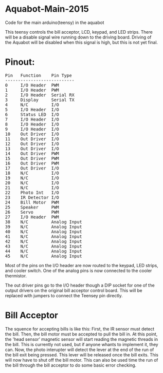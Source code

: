 # Aquabot-Main-2015
Code for the main arduino(teensy) in the aquabot

This teensy controls the bill acceptor, LCD, keypad, and LED strips. There will be a disable signal wire running down to the driving board. Driving of the Aquabot will be disabled when this signal is high, but this is not yet final.

# Pinout:
<pre>
Pin   Function    Pin Type
---------------------------
0     I/O Header  PWM
1     I/O Header  PWM
2     I/O Header  Serial RX
3     Display     Serial TX
4     N/C         I/O
5     I/O Header  I/O
6     Status LED  I/O
7     I/O Header  I/O
8     I/O Header  I/O
9     I/O Header  I/O
10    Out Driver  I/O
11    Out Driver  I/O
12    Out Driver  I/O
13    Out Driver  I/O
14    Out Driver  PWM
15    Out Driver  PWM
16    Out Driver  PWM
17    Out Driver  I/O
18    N/C         I/O
19    N/C         I/O
20    N/C         I/O
21    N/C         I/O
22    Photo Int   I/O
23    IR Detector I/O
24    Bill Motor  PWM
25    Speaker     PWM
26    Servo       PWM
27    I/O Header  PWM
38    N/C         Analog Input
39    N/C         Analog Input
40    N/C         Analog Input
41    N/C         Analog Input
42    N/C         Analog Input
43    N/C         Analog Input
44    N/C         Analog Input
45    N/C         Analog Input
</pre>

Most of the pins on the I/O header are now routed to the keypad, LED strips, and cooler switch. One of the analog pins is now connected to the cooler thermistor.

The out driver pins go to the I/O header though a DIP socket for one of the output drivers on the original bill acceptor control board. This will be replaced with jumpers to connect the Teensey pin directly.

# Bill Acceptor
The squence for accepting bills is like this:
First, the IR sensor must detect the bill. Then, the bill motor must be accepted to pull the bill in. At this point, the 'head sensor' magnetic sensor will start reading the magnetic threads in the bill. This is currently not used, but if anyone whants to implement it, they can. Now, the photo interupter will detect the lever at the end of the run of the bill exit being pressed. This lever will be released once the bill exits. This will now have to shut off the bill motor. This can also be used time the run of the bill through the bill acceptor to do some basic error checking.
